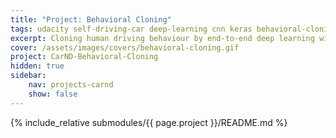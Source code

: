```yaml
---
title: "Project: Behavioral Cloning"
tags: udacity self-driving-car deep-learning cnn keras behavioral-cloning
excerpt: Cloning human driving behaviour by end-to-end deep learning with a CNN implemented in Keras
cover: /assets/images/covers/behavioral-cloning.gif
project: CarND-Behavioral-Cloning
hidden: true
sidebar:
    nav: projects-carnd
    show: false
---
```


{% include_relative submodules/{{ page.project }}/README.md %}